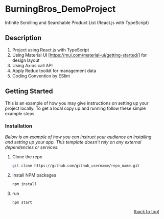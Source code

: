 # BurningBros_DemoProject
Infinite Scrolling and Searchable Product List  (React.js with TypeScript)

## Description

1. Project using React.js with TypeScript
2. Using Material UI [https://mui.com/material-ui/getting-started/] for design layout
3. Using Axios call API
4. Apply Redux toolkit for management data
5. Coding Convention by ESlint

<!-- GETTING STARTED -->
## Getting Started

This is an example of how you may give instructions on setting up your project locally.
To get a local copy up and running follow these simple example steps.


### Installation

_Below is an example of how you can instruct your audience on installing and setting up your app. This template doesn't rely on any external dependencies or services._


1. Clone the repo
   ```sh
   git clone https://github.com/github_username/repo_name.git
   ```
2. Install NPM packages
   ```sh
   npm install
   ```
2. run 
   ```sh
   npm start
   ```

<p align="right">(<a href="#readme-top">back to top</a>)</p>


